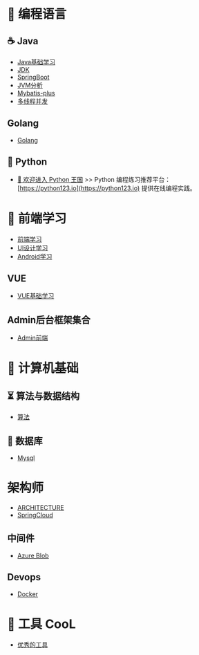 # 🍵 编程语言
##  ☕️ Java

- [Java基础学习](src/JAVA.md)
- [JDK](src/JDK.md)
- [SpringBoot](src/SpringBoot.md)
- [JVM分析](src/jvm分析/JVM.md)
- [Mybatis-plus](src/mybatis-plus.md)
- [多线程并发](src/并发/线程优化.md)

## Golang

- [Golang](src/Go.md)

## 🐍 Python

* [👒 欢迎进入 Python 王国](Python/) >> Python 编程练习推荐平台：[https://python123.io](https://python123.io) 提供在线编程实践。

# 🥼 前端学习

- [前端学习](src/Frontend.md)
- [UI设计学习](src/UI-DESIGN.md)
- [Android学习](src/Android.md)
## VUE

- [VUE基础学习]()

## Admin后台框架集合

- [Admin前端](src/ADMIN.md)


# 🚀 计算机基础

## ⏳ 算法与数据结构

 - [算法](./src/ALGORITHM.md)

## 📜 数据库

 - [Mysql](./src/MYSQL.md)

# 架构师

- [ARCHITECTURE](src/ARCHITECTURE.md)
- [SpringCloud](src/SpringCloud.md)

## 中间件

- [Azure Blob](src/中间件/AzureBlob.md)


## Devops

- [Docker](src/DOCKER.md)



# 🔨 工具 CooL

- [优秀的工具](src/TOOL.md)